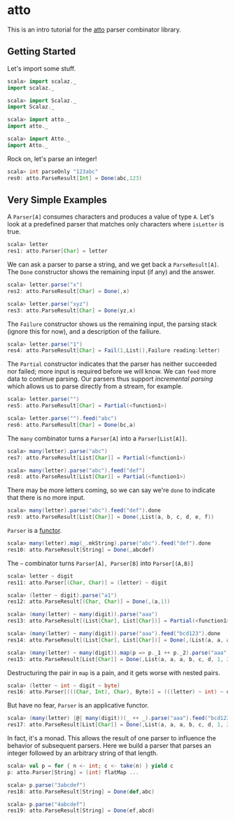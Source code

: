 # atto

This is an intro tutorial for the [atto](https://github.com/tpolecat/atto) parser combinator library.

## Getting Started

Let's import some stuff.

```scala
scala> import scalaz._
import scalaz._

scala> import Scalaz._
import Scalaz._

scala> import atto._
import atto._

scala> import Atto._
import Atto._
```

Rock on, let's parse an integer!

```scala
scala> int parseOnly "123abc"
res0: atto.ParseResult[Int] = Done(abc,123)
```

## Very Simple Examples

A `Parser[A]` consumes characters and produces a value of type `A`. Let's look at a predefined parser that matches only
characters where `isLetter` is true.

```scala
scala> letter
res1: atto.Parser[Char] = letter
```

We can ask a parser to parse a string, and we get back a `ParseResult[A]`. The `Done` constructor shows the remaining input (if any) and the answer.

```scala
scala> letter.parse("x")
res2: atto.ParseResult[Char] = Done(,x)

scala> letter.parse("xyz")
res3: atto.ParseResult[Char] = Done(yz,x)
```

The `Failure` constructor shows us the remaining input, the parsing stack (ignore this for now), and a description
of the failiure.

```scala
scala> letter.parse("1")
res4: atto.ParseResult[Char] = Fail(1,List(),Failure reading:letter)
```

The `Partial` constructor indicates that the parser has neither succeeded nor failed; more input is required before we will know. We can `feed` more data to continue parsing. Our parsers thus support *incremental parsing*
which allows us to parse directly from a stream, for example.

```scala
scala> letter.parse("")
res5: atto.ParseResult[Char] = Partial(<function1>)

scala> letter.parse("").feed("abc")
res6: atto.ParseResult[Char] = Done(bc,a)
```

The `many` combinator turns a `Parser[A]` into a `Parser[List[A]]`.

```scala
scala> many(letter).parse("abc")
res7: atto.ParseResult[List[Char]] = Partial(<function1>)

scala> many(letter).parse("abc").feed("def")
res8: atto.ParseResult[List[Char]] = Partial(<function1>)
```

There may be more letters coming, so we can say we're `done` to indicate that there is no more input.

```scala
scala> many(letter).parse("abc").feed("def").done
res9: atto.ParseResult[List[Char]] = Done(,List(a, b, c, d, e, f))
```

`Parser` is a [functor](Functor.md).

```scala
scala> many(letter).map(_.mkString).parse("abc").feed("def").done
res10: atto.ParseResult[String] = Done(,abcdef)
```

The `~` combinator turns `Parser[A], Parser[B]` into `Parser[(A,B)]`

```scala
scala> letter ~ digit
res11: atto.Parser[(Char, Char)] = (letter) ~ digit

scala> (letter ~ digit).parse("a1")
res12: atto.ParseResult[(Char, Char)] = Done(,(a,1))

scala> (many(letter) ~ many(digit)).parse("aaa")
res13: atto.ParseResult[(List[Char], List[Char])] = Partial(<function1>)

scala> (many(letter) ~ many(digit)).parse("aaa").feed("bcd123").done
res14: atto.ParseResult[(List[Char], List[Char])] = Done(,(List(a, a, a, b, c, d),List(1, 2, 3)))

scala> (many(letter) ~ many(digit)).map(p => p._1 ++ p._2).parse("aaa").feed("bcd123").done
res15: atto.ParseResult[List[Char]] = Done(,List(a, a, a, b, c, d, 1, 2, 3))
```

Destructuring the pair in `map` is a pain, and it gets worse with nested pairs.

```scala
scala> (letter ~ int ~ digit ~ byte)
res16: atto.Parser[(((Char, Int), Char), Byte)] = (((letter) ~ int) ~ digit) ~ byte
```

But have no fear, `Parser` is an applicative functor.

```scala
scala> (many(letter) |@| many(digit))(_ ++ _).parse("aaa").feed("bcd123").done
res17: atto.ParseResult[List[Char]] = Done(,List(a, a, a, b, c, d, 1, 2, 3))
```

In fact, it's a monad. This allows the result of one parser to influence the behavior of subsequent parsers. Here we build a parser that parses an integer followed by an arbitrary string of that length.

```scala
scala> val p = for { n <- int; c <- take(n) } yield c
p: atto.Parser[String] = (int) flatMap ...

scala> p.parse("3abcdef")
res18: atto.ParseResult[String] = Done(def,abc)

scala> p.parse("4abcdef")
res19: atto.ParseResult[String] = Done(ef,abcd)
```




